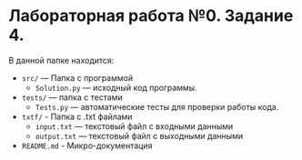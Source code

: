 # Лабораторная работа №0. Задание 4.

В данной папке находится:

- `src/` — Папка с программой
    - `Solution.py` — исходный код программы.
- `tests/` — папка с тестами
    - `Tests.py` — автоматические тесты для проверки работы кода.
- `txtf/` - Папка с .txt файлами
    - `input.txt` — текстовый файл с входными данными
    - `output.txt` — текстовый файл с выходными данными
- `README.md` - Микро-документация
